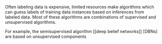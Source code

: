 Often labeling data is expensive, limited resources make algorithms which can guess labels of training data instances based on inferences from labeled data. Most of these algorithms are combinations of supervised and unsupervised algorithms. 

For example, the semisupervised algorithm [[deep belief networks]] [DBNs] are based on unsupervised components